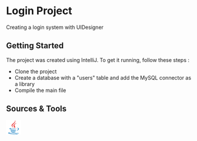 # Login Project

Creating a login system with UIDesigner

## Getting Started

The project was created using IntelliJ. To get it running, follow these steps :

- Clone the project
- Create a database with a "users" table and add the MySQL connector as a library
- Compile the main file

## Sources & Tools

<a href="https://www.java.com" target="_blank" rel="noreferrer"> <img src="https://raw.githubusercontent.com/devicons/devicon/master/icons/java/java-original.svg" alt="java" width="40" height="40"/> </a>
